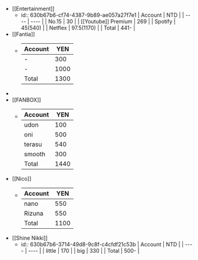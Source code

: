 - [[Entertainment]]
	- id:: 630b67b6-cf74-4387-9b89-ae057a27f7e1
	  | Account | NTD |
	  | ---- | ---- |
	  | No.15 | 30 |
	  | [[Youtube]] Premium | 269 |
	  | Spotify | 45(540) |
	  | Netflex | 97.5(1170) |
	  | Total  | 441- |
- [[Fantia]]
	- | Account | YEN |
	  | ---- | ---- |
	  | - | 300|
	  | - | 1000 |
	  | Total | 1300|
-
- [[FANBOX]]
	- | Account | YEN |
	  | ---- | ---- |
	  | udon | 100 |
	  | oni | 500 |
	  | terasu | 540 |
	  | smooth | 300 |
	  | Total  | 1440 |
- [[Nico]]
	- | Account | YEN |
	  | ---- | ---- |
	  | nano | 550 |
	  | Rizuna | 550 |
	  | Total | 1100 |
- [[Shine Nikki]]
	- id:: 630b67b6-3714-49d8-9c8f-c4cfdf21c53b
	  | Account | NTD |
	  | ---- | ---- |
	  | little | 170 |
	  | big | 330 |
	  | Total | 500- |